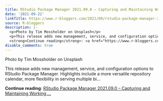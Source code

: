 ```yaml
---
title: RStudio Package Manager 2021.09.0 – Capturing and Maintaining Working Repositories
date: '2021-09-22'
linkTitle: https://www.r-bloggers.com/2021/09/rstudio-package-manager-2021-09-0-capturing-and-maintaining-working-repositories/
source: R-bloggers
description: |-
  <p>Photo by Tim Mossholder on Unsplash</p>
  <p>This release adds new management, service, and configuration options to RStudio Package Manager. Highlights include a more versatile repository calendar, more flexibility in serving multiple bi...</p>
  <strong>Continue reading</strong>: <a href="https://www.r-bloggers.com/2021/09/rstudio-package-manager-2021-09-0-capturing-and-maintaining-working-repositories/">RStudio Package Manager 2021.09.0 – Capturing and Maintaining Working ...
disable_comments: true
---
```

<p>Photo by Tim Mossholder on Unsplash</p>
<p>This release adds new management, service, and configuration options to RStudio Package Manager. Highlights include a more versatile repository calendar, more flexibility in serving multiple bi...</p>
<strong>Continue reading</strong>: <a href="https://www.r-bloggers.com/2021/09/rstudio-package-manager-2021-09-0-capturing-and-maintaining-working-repositories/">RStudio Package Manager 2021.09.0 – Capturing and Maintaining Working ...